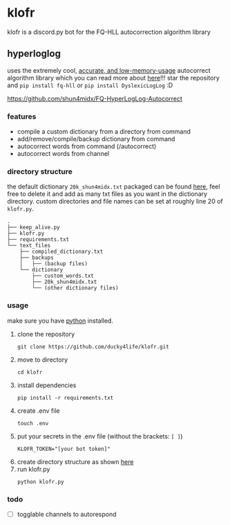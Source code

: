 # klofr

klofr is a discord.py bot for the FQ-HLL autocorrection algorithm library

## hyperloglog

uses the extremely cool, [accurate, and low-memory-usage](https://github.com/shun4midx/FQ-HyperLogLog-Autocorrect/tree/main/fq_hll_py#results) autocorrect algorithm library which you can read more about [here](https://github.com/shun4midx/FQ-HyperLogLog-Autocorrect)!!! star the repository and `pip install fq-hll` or `pip install DyslexicLogLog` :D

https://github.com/shun4midx/FQ-HyperLogLog-Autocorrect

### features

- compile a custom dictionary from a directory from command
- add/remove/compile/backup dictionary from command
- autocorrect words from command (/autocorrect)
- autocorrect words from channel

### directory structure

the default dictionary `20k_shun4midx.txt` packaged can be found [here](https://github.com/shun4midx/FQ-HyperLogLog-Autocorrect/blob/main/fq_hll_py/src/fq_hll/test_files/20k_shun4midx.txt), feel free to delete it and add as many txt files as you want in the dictionary directory. custom directories and file names can be set at roughly line 20 of `klofr.py`.

```
.
├── keep_alive.py
├── klofr.py
├── requirements.txt
└── text_files
    ├── compiled_dictionary.txt
    ├── backups
    │   ├── (backup files)
    └── dictionary
        ├── custom_words.txt
        ├── 20k_shun4midx.txt
        └── (other dictionary files)
```

### usage

make sure you have [python](https://www.python.org/downloads/) installed.

1. clone the repository
   ```
   git clone https://github.com/ducky4life/klofr.git
   ```
2. move to directory
   ```
   cd klofr
   ```
3. install dependencies
   ```
   pip install -r requirements.txt
   ```
4. create .env file
   ```
   touch .env
   ```
5. put your secrets in the .env file (without the brackets: `[ ]`)
   ```
   KLOFR_TOKEN="[your bot token]"
   ```
6. create directory structure as shown [here](https://github.com/ducky4life/klofr?tab=readme-ov-file#directory-structure)
7. run klofr.py
   ```
   python klofr.py
   ```

### todo

- [ ] togglable channels to autorespond
